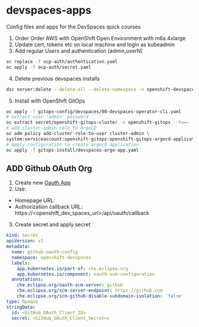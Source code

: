 # devspaces-apps
Config files and apps for the DevSpaces quick courses

1. Order Order AWS with OpenShift Open Environment with m6a.4xlarge
2. Update cert, tokens etc on local machine and login as kubeadmin
3. Add regular Users and authentication (admin,userN)
```bash
oc replace -f ocp-auth/authentication.yaml
oc apply -f ocp-auth/secret.yaml
```
4. Delete previous devspaces installs
```bash
dsc server:delete --delete-all --delete-namespace -n openshift-devspaces
```
5. Install with OpenShift GitOps
```bash
oc apply -f gitops-config/devspaces/00-devspaces-operator-cli.yaml
# extract user 'admin' password 
oc extract secret/openshift-gitops-cluster -n openshift-gitops --to=-
# add cluster-admin role to ArgoCD
oc adm policy add-cluster-role-to-user cluster-admin \
system:serviceaccount:openshift-gitops:openshift-gitops-argocd-application-controller
# Apply configuration to create argocd application
oc apply -f gitops-install/devspaces-argo-app.yaml
```

## ADD Github OAuth Org
1. Create new [Oauth App](https://github.com/settings/applications/new)
2. Use: 
  - Homepage URL: <OpenShift Dev Spaces URL>
  - Authorization callback URL: https://<openshift_dev_spaces_url>/api/oauth/callback
3. Create secret and apply secret

```yaml
kind: Secret
apiVersion: v1
metadata:
  name: github-oauth-config
  namespace: openshift-devspaces
  labels:
    app.kubernetes.io/part-of: che.eclipse.org
    app.kubernetes.io/component: oauth-scm-configuration
  annotations:
    che.eclipse.org/oauth-scm-server: github
    che.eclipse.org/scm-server-endpoint: https://github.com
    che.eclipse.org/scm-github-disable-subdomain-isolation: 'false'
type: Opaque
stringData:
  id: <GitHub_OAuth_Client_ID>
  secret: <GitHub_OAuth_Client_Secret>c

```



